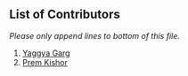 ## List of Contributors

_Please only append lines to bottom of this file._

1.  [Yaggya Garg](https://github.com/yaggya01)
2.  [Prem Kishor](https://github.com/003prem)
